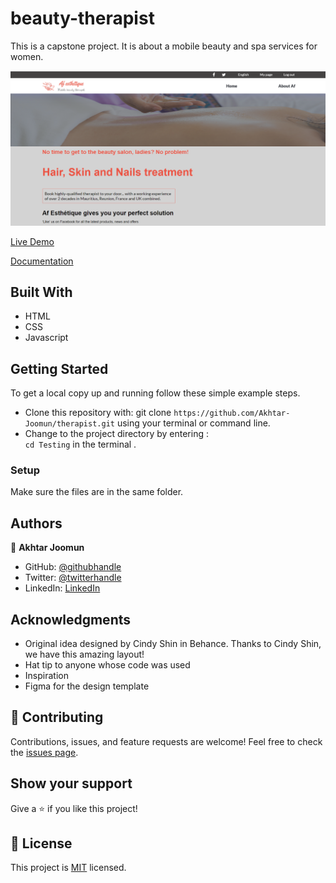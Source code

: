 # beauty-therapist
This is a capstone project. It is about a mobile beauty and spa services for women. 

![screenshot](./screenshot.png)

[Live Demo](https://akhtar-joomun.github.io/therapist/)

[Documentation](https://www.loom.com/share/480fb89af5b0497d871cb2f8d53faca5)

## Built With
- HTML
- CSS
- Javascript

## Getting Started
To get a local copy up and running follow these simple example steps.

- Clone this repository with: git clone `https://github.com/Akhtar-Joomun/therapist.git` using your terminal or command line.
- Change to the project directory by entering : <br>
  `cd Testing` in the terminal .

### Setup
Make sure the files are in the same folder.

## Authors

👤 **Akhtar Joomun**
- GitHub: [@githubhandle](https://github.com/Akhtar-Joomun)
- Twitter: [@twitterhandle](https://twitter.com/Akhtar54272024)
- LinkedIn: [LinkedIn](https://www.linkedin.com/in/akhtar-joomun-0b86021b8/)

## Acknowledgments
- Original idea designed by Cindy Shin in Behance.  Thanks to Cindy Shin, we have this amazing layout!
- Hat tip to anyone whose code was used
- Inspiration
- Figma for the design template

## 🤝 Contributing
Contributions, issues, and feature requests are welcome!
Feel free to check the [issues page](https://github.com/Akhtar-Joomun/beauty-therapist/issues/).

## Show your support
Give a ⭐️ if you like this project!

## :memo: License
This project is [MIT](https://choosealicense.com/licenses/mit/) licensed.
